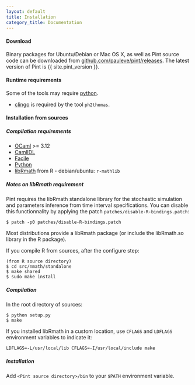 ```yaml
---
layout: default
title: Installation
category_title: Documentation
---
```


#### Download

Binary packages for Ubuntu/Debian or Mac OS X, as well as Pint source code can be downloaded
from [github.com/pauleve/pint/releases](https://github.com/pauleve/pint/releases/).
The latest version of Pint is {{ site.pint_version }}.


#### Runtime requirements

Some of the tools may require [python](http://python.org).

- [clingo](http://sourceforge.net/projects/potassco/files/clingo/) is required by the tool
  `ph2thomas`.



#### Installation from sources

##### Compilation requirements

- [OCaml](http://caml.inria.fr) >= 3.12
- [CamlIDL](http://caml.inria.fr/pub/old_caml_site/camlidl/)
- [Facile](http://www.recherche.enac.fr/opti/facile/distrib)
- [Python](http://python.org)
- [libRmath](http://www.r-project.org) from R - debian/ubuntu: `r-mathlib`


##### Notes on libRmath requirement

Pint requires the libRmath standalone library for the stochastic simulation and parameters
inference from time interval specifications.
You can disable this functionnality by applying the patch
`patches/disable-R-bindings.patch`:

	$ patch -p0 patches/disable-R-bindings.patch

Most distributions provide a libRmath package (or include the libRmath.so library in the R package).

If you compile R from sources, after the configure step:

	(from R source directory)
	$ cd src/nmath/standalone
	$ make shared
	$ sudo make install


##### Compilation

In the root directory of sources:

	$ python setup.py
	$ make

If you installed libRmath in a custom location, use `CFLAGS` and `LDFLAGS` environment variables to indicate it:

	LDFLAGS=-L/usr/local/lib CFLAGS=-I/usr/local/include make

##### Installation

Add `<Pint source directory>/bin` to your `$PATH` environment variable.


